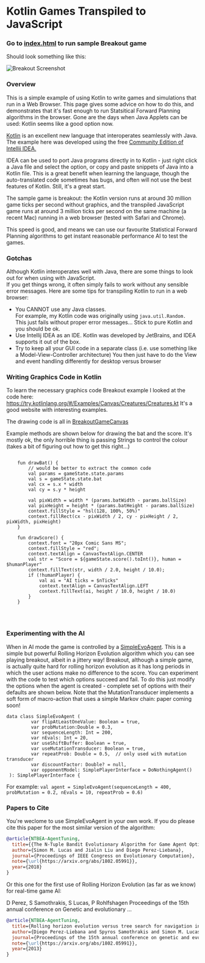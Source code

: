 # Kotlin Games Transpiled to JavaScript

### Go to [index.html](https://simonlucas.github.io/KotlinGamesJS/src/test/index.html) to run sample Breakout game

Should look something like this:

![Breakout Screenshot](https://simonlucas.github.io/KotlinGamesJS/docs/BreakoutScreenshot.png)


### Overview

This is a simple example of using Kotlin to write games and simulations that run in a Web Browser.
This page gives some advice on how to do this, and demonstrates that it's fast enough to
run Statsitical Forward Planning algorithms in the browser.
Gone are the days when Java Applets can be used: Kotlin seems like a good option now.


[Kotlin](https://kotlinlang.org/) is an excellent new language that interoperates seamlessly with Java.  
The example here was developed using the free [Community Edition of Intellij IDEA.](https://www.jetbrains.com/idea/)

IDEA can be used to port Java programs directly in to Kotlin - just right click a Java file and select the option,
or copy and paste snippets of Java into a Kotlin file.  This is a great benefit when learning the language, 
though the auto-translated code sometimes has bugs, and often will not use the best features of Kotlin.  Still, it's a great start.

The sample game is breakout: the Kotlin version runs at around 30 million game ticks per second without graphics, 
and the transpiled JavaScript game runs at around 3 million ticks per second on the same machine (a recent Mac) running 
in a web browser (tested with Safari and Chrome).

This speed is good, and means we can use our favourite Statistical Forward Planning 
algorithms to get instant reasonable performance AI to test the games.

### Gotchas

Although Kotlin interoperates well with Java, there are some things to look out for when using with JavaScript.  
If you get things wrong, it often simply fails to work without any sensible error messages.  Here are
some tips for transpiling Kotlin to run in a web browser:

* You CANNOT use any Java classes.  
For example, my Kotlin code was originally using `java.util.Random.`  
This just fails without proper error messages...  Stick to pure Kotlin and you should be ok. 
* Use Intellij IDEA as an IDE.  Kotlin was developed by JetBrains, and IDEA supports it out of the box.
* Try to keep all your GUI code in a separate class 
(i.e. use something like a Model-View-Controller architecture)
You then just have to do the View and event handling differently for desktop versus browser

### Writing Graphics Code in Kotlin

To learn the necessary graphics code Breakout example I looked at the code here:
https://try.kotlinlang.org/#/Examples/Canvas/Creatures/Creatures.kt 
It's a good website with interesting examples.

The drawing code is all in [BreakoutGameCanvas](src/breakoutJS/BreakoutGameCanvas.kt)

Example methods are shown below for drawing the bat and the score.  It's mostly ok,
the only horrible thing is passing Strings to control the colour (takes a bit
of figuring out how to get this right...)

```

    fun drawBat() {
        // would be better to extract the common code
        val params = gameState.state.params
        val s = gameState.state.bat
        val cx = s.x * width
        val cy = s.y * height

        val pixWidth = width * (params.batWidth - params.ballSize)
        val pixHeight = height * (params.batHeight - params.ballSize)
        context.fillStyle = "hsl(128, 100%, 50%)"
        context.fillRect(cx - pixWidth / 2, cy - pixHeight / 2, pixWidth, pixHeight)
    }

    fun drawScore() {
        context.font = "20px Comic Sans MS";
        context.fillStyle = "red";
        context.textAlign = CanvasTextAlign.CENTER
        val str = "Score = ${gameState.score().toInt()}, human = $humanPlayer"
        context.fillText(str, width / 2.0, height / 10.0);
        if (!humanPlayer) {
            val ai = "AI ticks = $nTicks"
            context.textAlign = CanvasTextAlign.LEFT
            context.fillText(ai, height / 10.0, height / 10.0)
        }
    }




```

### Experimenting with the AI

When in AI mode the game is controlled by a 
[SimpleEvoAgent](src/agentsJS/SimpleEvoAgent.kt).  This is a simple but powerful Rolling Horizon Evolution 
algorithm which you can see playing breakout, albeit in a jittery way!  Breakout, although a simple game,
is actually quite hard for rolling horizon evolution as it has long periods in which the user
actions make no difference to the score.  You can experiment with the code to test which options succeed
and fail.  To do this just modify the options when the agent is created - complete set of options with their defaults are shown below.
Note that the MutationTransducer implements a soft form of macro-action that uses a simple Markov chain: paper coming soon!


```
data class SimpleEvoAgent (
         var flipAtLeastOneValue: Boolean = true,
         var probMutation:Double = 0.3,
         var sequenceLength: Int = 200,
         var nEvals: Int = 20,
         var useShiftBuffer: Boolean = true,
         var useMutationTransducer: Boolean = true,
         var repeatProb: Double = 0.5,  // only used with mutation transducer
         var discountFactor: Double? = null,
         var opponentModel: SimplePlayerInterface = DoNothingAgent()
 ): SimplePlayerInterface {
```
 
For example: `val agent = SimpleEvoAgent(sequenceLength = 400, probMutation = 0.2, nEvals = 10, repeatProb = 0.6)`


### Papers to Cite

You're weclome to use SimpleEvoAgent in your own work.  If you do please cite this paper for the most similar
version of the algorithm:

```bibtex
@article{NTBEA-AgentTuning,
  title={{The N-Tuple Bandit Evolutionary Algorithm for Game Agent Optimisation}},
  author={Simon M. Lucas and Jialin Liu and Diego Perez-Liebana},
  journal={Proceedings of IEEE Congress on Evolutionary Computation},
  note={\url{https://arxiv.org/abs/1802.05991}},
  year={2018}
}
```


Or this one for the first use of Rolling Horizon Evolution (as far as we know) for real-time game AI:

D Perez, S Samothrakis, S Lucas, P Rohlfshagen
Proceedings of the 15th annual conference on Genetic and evolutionary …

```bibtex
@article{NTBEA-AgentTuning,
  title={Rolling horizon evolution versus tree search for navigation in single-player real-time games},
  author={Diego Perez-Liebana and Spyros Samothrakis and Simon M. Lucas and Philipp Rohlfshagen},
  journal={Proceedings of the 15th annual conference on genetic and evolutionary computation (GECCO)},
  note={\url{https://arxiv.org/abs/1802.05991}},
  year={2013}
}
```
